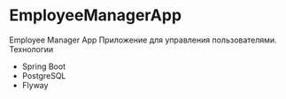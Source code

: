 # EmployeeManagerApp
Employee Manager App
Приложение для управления пользователями. 
Технологии
* Spring Boot
* PostgreSQL
* Flyway
